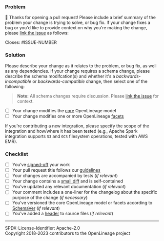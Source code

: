 ### Problem

👋 Thanks for opening a pull request! Please include a brief summary of the problem your change is trying to solve, or bug fix. If your change fixes a bug or you'd like to provide context on why you're making the change, please [link the issue](https://docs.github.com/en/issues/tracking-your-work-with-issues/linking-a-pull-request-to-an-issue) as follows:

Closes: #ISSUE-NUMBER

### Solution

Please describe your change as it relates to the problem, or bug fix, as well as any dependencies. If your change requires a schema change, please describe the schema modifcation(s) and whether it's a _backwards-incompatible_ or _backwards-compatible_ change, then select one of the following:

> **Note:** All schema changes require discussion. Please [link the issue](https://docs.github.com/en/issues/tracking-your-work-with-issues/linking-a-pull-request-to-an-issue) for context.

- [ ] Your change modifies the [core](https://github.com/OpenLineage/OpenLineage/blob/main/spec/OpenLineage.json) OpenLineage model
- [ ] Your change modifies one or more OpenLineage [facets](https://github.com/OpenLineage/OpenLineage/tree/main/spec/facets)

If you're contributing a new integration, please specify the scope of the integration and how/where it has been tested (e.g., Apache Spark integration supports `S3` and `GCS` filesystem operations, tested with AWS EMR).

### Checklist

- [ ] You've [signed-off](https://github.com/OpenLineage/OpenLineage/blob/main/why-the-dco.md) your work
- [ ] Your pull request title follows our [guidelines](https://github.com/OpenLineage/OpenLineage/blob/main/CONTRIBUTING.md#creating-pull-requests)
- [ ] Your changes are accompanied by tests (_if relevant_)
- [ ] Your change contains a [small diff](https://kurtisnusbaum.medium.com/stacked-diffs-keeping-phabricator-diffs-small-d9964f4dcfa6) and is self-contained
- [ ] You've updated any relevant documentation (_if relevant_)
- [ ] Your comment includes a one-liner for the changelog about the specific purpose of the change (_if necessary_)
- [ ] You've versioned the core OpenLineage model or facets according to [SchemaVer](https://docs.snowplowanalytics.com/docs/pipeline-components-and-applications/iglu/common-architecture/schemaver) (_if relevant_)
- [ ] You've added a [header](https://github.com/OpenLineage/OpenLineage/tree/main/.github/header_templates.md) to source files (_if relevant_)

----
SPDX-License-Identifier: Apache-2.0\
Copyright 2018-2023 contributors to the OpenLineage project